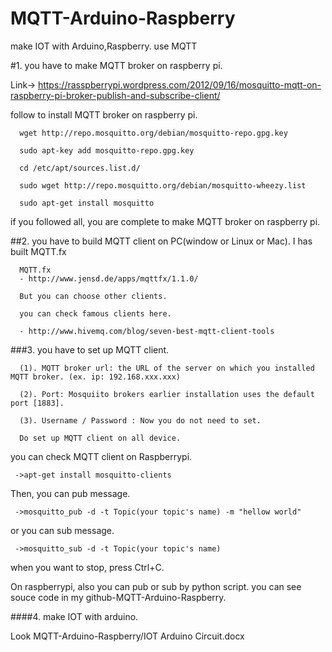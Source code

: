 # MQTT-Arduino-Raspberry
make IOT with Arduino,Raspberry. use MQTT

#1. you have to make MQTT broker on raspberry pi.

   Link-> https://rasspberrypi.wordpress.com/2012/09/16/mosquitto-mqtt-on-raspberry-pi-broker-publish-and-subscribe-client/

   follow to install MQTT broker on raspberry pi.

      wget http://repo.mosquitto.org/debian/mosquitto-repo.gpg.key
   
      sudo apt-key add mosquitto-repo.gpg.key
   
      cd /etc/apt/sources.list.d/
   
      sudo wget http://repo.mosquitto.org/debian/mosquitto-wheezy.list
   
      sudo apt-get install mosquitto

   if you followed all, you are complete to make MQTT broker on raspberry pi.


##2. you have to build MQTT client on PC(window or Linux or Mac). I has built MQTT.fx
  
      MQTT.fx
      - http://www.jensd.de/apps/mqttfx/1.1.0/
  
      But you can choose other clients.

      you can check famous clients here.
  
      - http://www.hivemq.com/blog/seven-best-mqtt-client-tools
  
###3. you have to set up MQTT client.
  
      (1). MQTT broker url: the URL of the server on which you installed MQTT broker. (ex. ip: 192.168.xxx.xxx)

      (2). Port: Mosquiito brokers earlier installation uses the default port [1883].

      (3). Username / Password : Now you do not need to set.
      
      Do set up MQTT client on all device.
      
   you can check MQTT client on Raspberrypi.
     
     ->apt-get install mosquitto-clients 

   Then, you can pub message.
   
     ->mosquitto_pub -d -t Topic(your topic's name) -m "hellow world"
   
   or you can sub message.
   
     ->mosquitto_sub -d -t Topic(your topic's name)
   
   when you want to stop, press Ctrl+C.
   
   On raspberrypi, also you can pub or sub by python script. you can see souce code in my github-MQTT-Arduino-Raspberry.
   
####4. make IOT with arduino.
   
   Look MQTT-Arduino-Raspberry/IOT Arduino Circuit.docx
